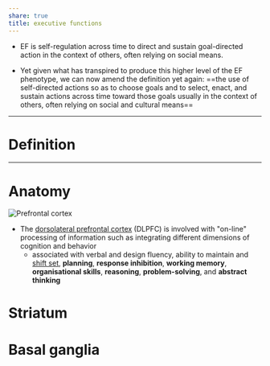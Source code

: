 ```yaml
---  
share: true  
title: executive functions  
---  
```

  
  
  
- EF is self-regulation across time to direct and sustain goal-directed action in the context of others, often relying on social means.  
  
  
- Yet given what has transpired to produce this higher level of the EF phenotype, we can now amend the definition yet again: ==the use of self-directed actions so as to choose goals and to select, enact, and sustain actions across time toward those goals usually in the context of others, often relying on social and cultural means==  
  
  
---  
  
# Definition  
  
  
---  
  
# Anatomy  
  
![Prefrontal cortex](https://upload.wikimedia.org/wikipedia/commons/a/ab/Prefrontal_cortex.png?1660130991855)  
  
- The [dorsolateral prefrontal cortex](https://www.wikiwand.com/en/Dorsolateral_prefrontal_cortex) (DLPFC) is involved with "on-line" processing of information such as integrating different dimensions of cognition and behavior  
	- associated with verbal and design fluency, ability to maintain and [shift set](https://www.wikiwand.com/en/Set_shifting), **planning**, **response inhibition**, **working memory**, **organisational skills**, **reasoning**, **problem-solving**, and **abstract thinking**  
  
  
  
# Striatum  
  
  
# Basal ganglia  
  
  
  
  
  
